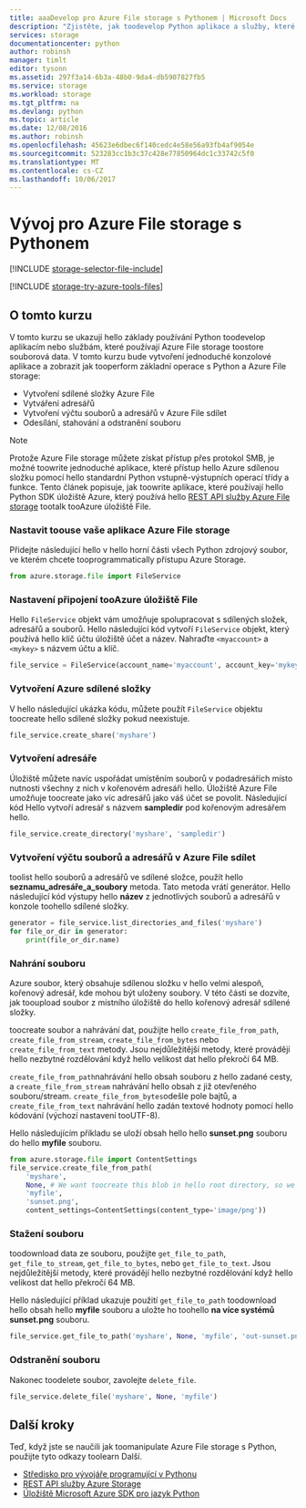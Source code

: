 ```yaml
---
title: aaaDevelop pro Azure File storage s Pythonem | Microsoft Docs
description: "Zjistěte, jak toodevelop Python aplikace a služby, které používají Azure File storage toostore souborová data."
services: storage
documentationcenter: python
author: robinsh
manager: timlt
editor: tysonn
ms.assetid: 297f3a14-6b3a-48b0-9da4-db5907827fb5
ms.service: storage
ms.workload: storage
ms.tgt_pltfrm: na
ms.devlang: python
ms.topic: article
ms.date: 12/08/2016
ms.author: robinsh
ms.openlocfilehash: 45623e6dbec6f140cedc4e58e56a93fb4af9054e
ms.sourcegitcommit: 523283cc1b3c37c428e77850964dc1c33742c5f0
ms.translationtype: MT
ms.contentlocale: cs-CZ
ms.lasthandoff: 10/06/2017
---
```

# <a name="develop-for-azure-file-storage-with-python"></a>Vývoj pro Azure File storage s Pythonem
[!INCLUDE [storage-selector-file-include](../../includes/storage-selector-file-include.md)]

[!INCLUDE [storage-try-azure-tools-files](../../includes/storage-try-azure-tools-files.md)]

## <a name="about-this-tutorial"></a>O tomto kurzu
V tomto kurzu se ukazují hello základy používání Python toodevelop aplikacím nebo službám, které používají Azure File storage toostore souborová data. V tomto kurzu bude vytvoření jednoduché konzolové aplikace a zobrazit jak tooperform základní operace s Python a Azure File storage:

* Vytvoření sdílené složky Azure File
* Vytváření adresářů
* Vytvoření výčtu souborů a adresářů v Azure File sdílet
* Odesílání, stahování a odstranění souboru

> [!Note]  
> Protože Azure File storage můžete získat přístup přes protokol SMB, je možné toowrite jednoduché aplikace, které přístup hello Azure sdílenou složku pomocí hello standardní Python vstupně-výstupních operací třídy a funkce. Tento článek popisuje, jak toowrite aplikace, které používají hello Python SDK úložiště Azure, který používá hello [REST API služby Azure File storage](https://docs.microsoft.com/en-us/rest/api/storageservices/fileservices/file-service-rest-api) tootalk tooAzure úložiště File.

### <a name="set-up-your-application-toouse-azure-file-storage"></a>Nastavit toouse vaše aplikace Azure File storage
Přidejte následující hello v hello horní části všech Python zdrojový soubor, ve kterém chcete tooprogrammatically přístupu Azure Storage.

```python
from azure.storage.file import FileService
```

### <a name="set-up-a-connection-tooazure-file-storage"></a>Nastavení připojení tooAzure úložiště File 
Hello `FileService` objekt vám umožňuje spolupracovat s sdílených složek, adresářů a souborů. Hello následující kód vytvoří `FileService` objekt, který používá hello klíč účtu úložiště účet a název. Nahraďte `<myaccount>` a `<mykey>` s názvem účtu a klíč.

```python
file_service = FileService(account_name='myaccount', account_key='mykey')
```

### <a name="create-an-azure-file-share"></a>Vytvoření Azure sdílené složky
V hello následující ukázka kódu, můžete použít `FileService` objektu toocreate hello sdílené složky pokud neexistuje.

```python
file_service.create_share('myshare')
```

### <a name="create-a-directory"></a>Vytvoření adresáře
Úložiště můžete navíc uspořádat umístěním souborů v podadresářích místo nutnosti všechny z nich v kořenovém adresáři hello. Úložiště Azure File umožňuje toocreate jako víc adresářů jako váš účet se povolit. Následující kód Hello vytvoří adresář s názvem **sampledir** pod kořenovým adresářem hello.

```python
file_service.create_directory('myshare', 'sampledir')
```

### <a name="enumerate-files-and-directories-in-an-azure-file-share"></a>Vytvoření výčtu souborů a adresářů v Azure File sdílet
toolist hello souborů a adresářů ve sdílené složce, použít hello **seznamu\_adresáře\_a\_soubory** metoda. Tato metoda vrátí generátor. Hello následující kód výstupy hello **název** z jednotlivých souborů a adresářů v konzole toohello sdílené složky.

```python
generator = file_service.list_directories_and_files('myshare')
for file_or_dir in generator:
    print(file_or_dir.name)
```

### <a name="upload-a-file"></a>Nahrání souboru 
Azure soubor, který obsahuje sdílenou složku v hello velmi alespoň, kořenový adresář, kde mohou být uloženy soubory. V této části se dozvíte, jak tooupload soubor z místního úložiště do hello kořenový adresář sdílené složky.

toocreate soubor a nahrávání dat, použijte hello `create_file_from_path`, `create_file_from_stream`, `create_file_from_bytes` nebo `create_file_from_text` metody. Jsou nejdůležitější metody, které provádějí hello nezbytné rozdělování když hello velikost dat hello překročí 64 MB.

`create_file_from_path`nahrávání hello obsah souboru z hello zadané cesty, a `create_file_from_stream` nahrávání hello obsah z již otevřeného souboru/stream. `create_file_from_bytes`odešle pole bajtů, a `create_file_from_text` nahrávání hello zadán textové hodnoty pomocí hello kódování (výchozí nastavení tooUTF-8).

Hello následujícím příkladu se uloží obsah hello hello **sunset.png** souboru do hello **myfile** souboru.

```python
from azure.storage.file import ContentSettings
file_service.create_file_from_path(
    'myshare',
    None, # We want toocreate this blob in hello root directory, so we specify None for hello directory_name
    'myfile',
    'sunset.png',
    content_settings=ContentSettings(content_type='image/png'))
```

### <a name="download-a-file"></a>Stažení souboru
toodownload data ze souboru, použijte `get_file_to_path`, `get_file_to_stream`, `get_file_to_bytes`, nebo `get_file_to_text`. Jsou nejdůležitější metody, které provádějí hello nezbytné rozdělování když hello velikost dat hello překročí 64 MB.

Hello následující příklad ukazuje použití `get_file_to_path` toodownload hello obsah hello **myfile** souboru a uložte ho toohello **na více systémů sunset.png** souboru.

```python
file_service.get_file_to_path('myshare', None, 'myfile', 'out-sunset.png')
```

### <a name="delete-a-file"></a>Odstranění souboru
Nakonec toodelete soubor, zavolejte `delete_file`.

```python
file_service.delete_file('myshare', None, 'myfile')
```

## <a name="next-steps"></a>Další kroky
Teď, když jste se naučili jak toomanipulate Azure File storage s Python, použijte tyto odkazy toolearn Další.

* [Středisko pro vývojáře programující v Pythonu](/develop/python/)
* [REST API služby Azure Storage](http://msdn.microsoft.com/library/azure/dd179355)
* [Úložiště Microsoft Azure SDK pro jazyk Python](https://github.com/Azure/azure-storage-python)